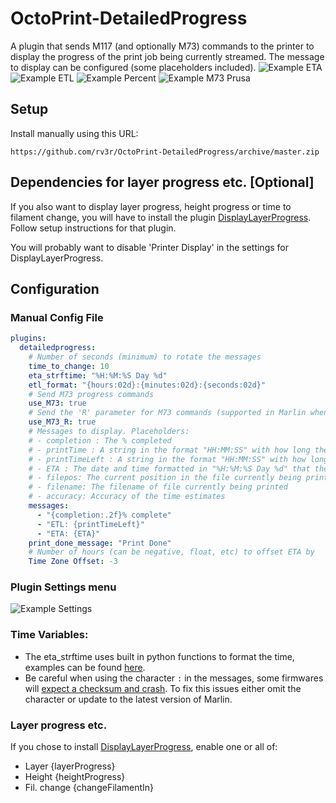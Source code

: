 # OctoPrint-DetailedProgress

A plugin that sends M117 (and optionally M73) commands to the printer to display the progress of the print job being currently streamed. The message to display can be configured (some placeholders included).
![Example ETA](https://i.imgur.com/ocBp152.jpg)
![Example ETL](https://i.imgur.com/oJiMm2p.jpg)
![Example Percent](https://i.imgur.com/McaCNsx.jpg)
![Example M73 Prusa](https://i.imgur.com/C1zeANH.jpg)

## Setup

Install manually using this URL:

    https://github.com/rv3r/OctoPrint-DetailedProgress/archive/master.zip
    
## Dependencies for layer progress etc. [Optional] 

If you also want to display layer progress, height progress or time to filament change, you will have to install the plugin [DisplayLayerProgress](https://plugins.octoprint.org/plugins/DisplayLayerProgress).
Follow setup instructions for that plugin.

You will probably want to disable 'Printer Display' in the settings for DisplayLayerProgress.

## Configuration

### Manual Config File
``` yaml
plugins:
  detailedprogress:
    # Number of seconds (minimum) to rotate the messages
    time_to_change: 10
    eta_strftime: "%H:%M:%S Day %d"
    etl_format: "{hours:02d}:{minutes:02d}:{seconds:02d}"
    # Send M73 progress commands 
    use_M73: true
    # Send the 'R' parameter for M73 commands (supported in Marlin when compiled with LCD_SET_PROGRESS_MANUALLY and Prusa firmware > 3.3.0)
    use_M73_R: true
    # Messages to display. Placeholders:
    # - completion : The % completed
    # - printTime : A string in the format "HH:MM:SS" with how long the print is going
    # - printTimeLeft : A string in the format "HH:MM:SS" with how long the print still has left
    # - ETA : The date and time formatted in "%H:%M:%S Day %d" that the print is estimated to be completed
    # - filepos: The current position in the file currently being printed
    # - filename: The filename of file currently being printed
    # - accuracy: Accuracy of the time estimates
    messages:
      - "{completion:.2f}% complete"
      - "ETL: {printTimeLeft}"
      - "ETA: {ETA}"
    print_done_message: "Print Done"
    # Number of hours (can be negative, float, etc) to offset ETA by
    Time Zone Offset: -3
```
### Plugin Settings menu

![Example Settings](https://i.imgur.com/wdFGGrN.jpg)

### Time Variables:

* The eta_strftime uses built in python functions to format the time, examples can be found [here](https://strftime.org/).  
* Be careful when using the character `:` in the messages, some firmwares will [expect a checksum and crash](https://community.octoprint.org/t/error-no-checksum-with-line-number-last-line-18/8838/2).  To fix this issues either omit the character or update to the latest version of Marlin.

### Layer progress etc.
If you chose to install [DisplayLayerProgress](https://plugins.octoprint.org/plugins/DisplayLayerProgress), enable one or all of:

* Layer {layerProgress} 
* Height {heightProgress}
* Fil. change {changeFilamentIn}
